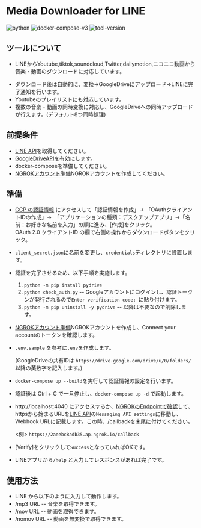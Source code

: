 # Media Downloader for LINE

![python](https://img.shields.io/badge/Python-3.9+-skyblue?style=plastic&logo=python)
![docker-compose-v3](https://img.shields.io/badge/docker_compose-v3-blue?style=plastic&logo=docker)
![tool-version](https://img.shields.io/badge/tool-v1.2.0-darkred?style=plastic&logo=pastebin)

## ツールについて
- LINEからYoutube,tiktok,soundcloud,Twitter,dailymotion,ニコニコ動画から音楽・動画のダウンロードに対応しています。<p>
- ダウンロード後は自動的に、変換→GoogleDriveにアップロード→LINEに完了通知を行います。
- Youtubeのプレイリストにも対応しています。
- 複数の音楽・動画の同時変換に対応し、GoogleDriveへの同時アップロードが行えます。(デフォルト8つ同時処理)

## 前提条件
- [LINE API](https://developers.line.biz/console/)を取得してください。
- [GoogleDriveAPI](https://console.developers.google.com/apis/library/drive.googleapis.com)を有効にします。
- docker-composeを準備してください。
- [NGROKアカウント準備](https://dashboard.ngrok.com/get-started/setup)NGROKアカウントを作成してください。
<p>

## 準備
- [GCP の認証情報](https://console.cloud.google.com/apis/credentials) にアクセスして「認証情報を作成」→ 「OAuthクライアントIDの作成」→　「アプリケーションの種類：デスクチップアプリ」→「名前：お好きな名前を入力」の順に進み、[作成]をクリック。</br>
OAuth 2.0 クライアントID の欄で右側の操作からダウンロードボタンをクリック。</br>
- `client_secret.json`に名前を変更し、`credentials`ディレクトリに設置します。</br>

- 認証を完了させるため、以下手順を実施します。
  1. `python -m pip install pydrive`
  2. `python check_auth.py` -- Googleアカウントにログインし、認証トークンが発行されるので`Enter verification code: `に貼り付けます。
  3. `python -m pip uninstall -y pydrive` -- 以降は不要なので削除します。

- [NGROKアカウント準備](https://dashboard.ngrok.com/get-started/setup)NGROKアカウントを作成し、Connect your accountのトークンを確認します。

- `.env.sample` を参考に`.env`を作成します。<p>
(GoogleDriveの共有IDは `https://drive.google.com/drive/u/0/folders/` 以降の英数字を記入します。)
- `docker-compose up --build`を実行して認証情報の設定を行います。
- 認証後は Ctrl + C で一旦停止し、`docker-compose up -d` で起動します。<p>
- http://localhost:4040 にアクセスするか、[NGROKのEndpointで確認](https://dashboard.ngrok.com/cloud-edge/endpoints)して、httpsから始まるURLを[LINE API](https://developers.line.biz/console/)の`Messaging API settings`に移動し、Webhook URLに記載します。この時、/callbackを末尾に付けてください。<p>
  <例> `https://2aeebc8adb35.ap.ngrok.io/callback`
- [Verify]をクリックして`Success`となっていればOKです。
- LINEアプリから`/help` と入力してレスポンスがあれば完了です。
## 使用方法
- LINE から以下のように入力して動作します。
- /mp3 URL -- 音楽を取得できます。
- /mov URL -- 動画を取得できます。
- /nomov URL -- 動画を無変換で取得できます。